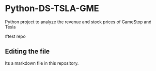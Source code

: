 # Python-DS-TSLA-GME
Python project to analyze the revenue and stock prices of GameStop and Tesla


#test repo

## Editing the file

Its a markdown file in this repository.
